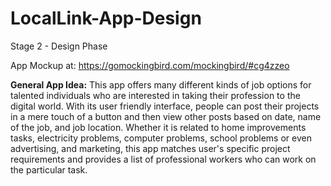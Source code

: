 # LocalLink-App-Design
Stage 2 - Design Phase

App Mockup at: https://gomockingbird.com/mockingbird/#cg4zzeo

<b>General App Idea:</b>
This app offers many different kinds of job options for talented individuals who are interested in taking their profession to the digital world. With its user friendly interface, people can post their projects in a mere touch of a button and then view other posts based on date, name of the job, and job location. Whether it is related to home improvements tasks, electricity problems, computer problems, school problems or even advertising, and marketing, this app matches user's specific project requirements and provides a list of professional workers who can work on the particular task.
